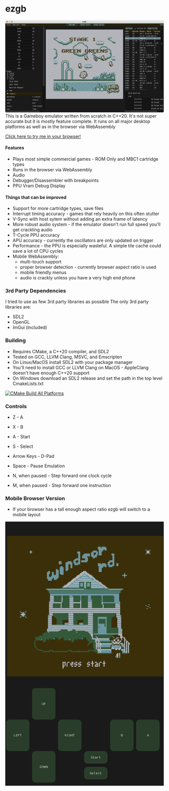 
# ezgb

![Desktop Screenshot](./screenshot_desktop.png) 
This is a Gameboy emulator written from scratch in C++20. It's not super accurate but it is mostly feature complete. It runs on all major desktop platforms as well as in the browser via WebAssembly 

[Click here to try me in your browser!](https://zillinger.ca/ezgb_wasm)

#### Features

* Plays most simple commercial games - ROM Only and MBC1 cartridge types
* Runs in the browser via WebAssembly
* Audio
* Debugger/Disassembler with breakpoints
* PPU Vram Debug Display

#### Things that can be improved

 * Support for more cartridge types, save files
 * Interrupt timing accuracy - games that rely heavily on this often stutter
 * V-Sync with host sytem without adding an extra frame of latency
 * More robust audio system - if the emulator doesn't run full speed you'll get crackling audio
 * T-Cycle PPU accuracy
 * APU accuracy - currently the oscillators are only updated on trigger
 * Performance - the PPU is especially wasteful. A simple tile cache could save a lot of CPU cycles
 * Mobile WebAssembly:
    * multi-touch support
    * proper browser detection - currently browser aspect ratio is used
    * mobile friendly menus
    * audio is crackly unless you have a very high end phone

### 3rd Party Dependencies

I tried to use as few 3rd party libraries as possible The only 3rd party libraries are:
* SDL2
* OpenGL
* ImGui (included)

### Building

* Requires CMake, a C++20 compiler, and SDL2
* Tested on GCC, LLVM Clang, MSVC, and Emscripten
* On Linux/MacOS install SDL2 with your package manager
* You'll need to install GCC or LLVM Clang on MacOS - AppleClang doesn't have enough C++20 support
* On Windows download an SDL2 release and set the path in the top level CmakeLists.txt

[![CMake Build All Platforms](https://github.com/ezillinger/ezgb/actions/workflows/cmake-multi-platform.yml/badge.svg)](https://github.com/ezillinger/ezgb/actions/workflows/cmake-multi-platform.yml)

### Controls

* Z - A
* X - B
* A - Start
* S - Select
* Arrow Keys - D-Pad

* Space - Pause Emulation
* N, when paused - Step forward one clock cycle
* M, when paused - Step forward one instruction


### Mobile Browser Version

* If your browser has a tall enough aspect ratio ezgb will switch to a mobile layout

![Mobile Browser Screenshot](./screenshot_mobile_wasm.png)

